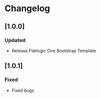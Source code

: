 # Changelog
## [1.0.0]

### Updated

- Release Flatlogic One Bootstrap Template

## [1.0.1]

### Fixed
    
 - Fixed bugs

